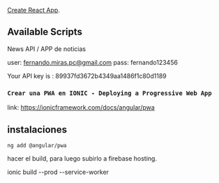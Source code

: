 [Create React App](https://gist.github.com/juanpablogdl/bb4846db5998f9e5cee2e1c80f25c30f).

## Available Scripts

News API / APP de noticias

user: fernando.miras.pc@gmail.com
pass: fernando123456

Your API key is : 89937fd3672b4349aa1486f1c80d1189

### `Crear una PWA en IONIC - Deploying a Progressive Web App`

link: https://ionicframework.com/docs/angular/pwa

## instalaciones

`ng add @angular/pwa`

hacer el build, para luego subirlo a firebase hosting. 

ionic build --prod --service-worker